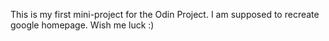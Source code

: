 This is my first mini-project for the Odin Project. I am supposed to recreate google homepage. Wish me luck :)